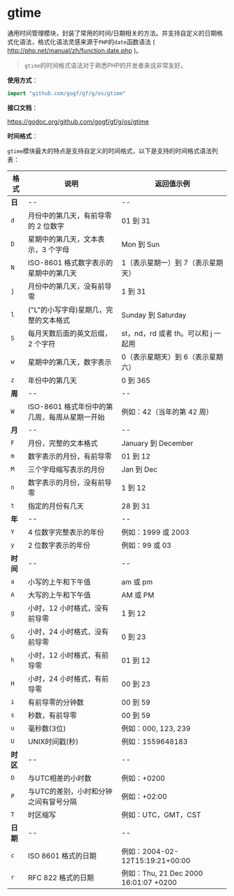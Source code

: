 
# gtime

通用时间管理模块，封装了常用的时间/日期相关的方法。并支持自定义的日期格式化语法，格式化语法灵感来源于`PHP`的`date`函数语法 ( http://php.net/manual/zh/function.date.php )。

> `gtime`的时间格式语法对于熟悉PHP的开发者来说非常友好。

**使用方式**：
```go
import "github.com/gogf/gf/g/os/gtime"
```

**接口文档**： 

https://godoc.org/github.com/gogf/gf/g/os/gtime

**时间格式**：

`gtime`模块最大的特点是支持自定义的时间格式，以下是支持的时间格式语法列表：

格式 | 说明 | 返回值示例
-- | -- | --
**日** | -- | --
`d` | 月份中的第几天，有前导零的 2 位数字 | 01 到 31
`D` | 星期中的第几天，文本表示，3 个字母 | Mon 到 Sun
`N` | ISO-8601 格式数字表示的星期中的第几天 | 1（表示星期一）到 7（表示星期天）
`j` | 月份中的第几天，没有前导零 | 1 到 31
`l` | ("L"的小写字母)星期几，完整的文本格式 | Sunday 到 Saturday
`S` | 每月天数后面的英文后缀，2 个字符 | st，nd，rd 或者 th。可以和 j 一起用
`w` | 星期中的第几天，数字表示 | 0（表示星期天）到 6（表示星期六）
`z` | 年份中的第几天 | 0 到 365
**周** | -- | --
`W` | ISO-8601   格式年份中的第几周，每周从星期一开始 | 例如：42（当年的第 42 周）
**月** | -- | --
`F` | 月份，完整的文本格式 | January 到 December
`m` | 数字表示的月份，有前导零 | 01 到 12
`M` | 三个字母缩写表示的月份 | Jan 到 Dec
`n` | 数字表示的月份，没有前导零 | 1 到 12
`t` | 指定的月份有几天 | 28 到 31
**年** | -- | --
`Y` | 4 位数字完整表示的年份 | 例如：1999 或 2003
`y` | 2 位数字表示的年份 | 例如：99 或 03
**时间** | -- | --
`a` | 小写的上午和下午值 | am 或 pm
`A` | 大写的上午和下午值 | AM 或 PM
`g` | 小时，12 小时格式，没有前导零 | 1 到 12
`G` | 小时，24 小时格式，没有前导零 | 0 到 23
`h` | 小时，12 小时格式，有前导零 | 01 到 12
`H` | 小时，24 小时格式，有前导零 | 00 到 23
`i` | 有前导零的分钟数 | 00 到 59
`s` | 秒数，有前导零 | 00 到 59
`u` | 毫秒数(3位) | 例如：000, 123, 239
`U` | UNIX时间戳(秒) | 例如：1559648183
**时区** | -- | --
`O` | 与UTC相差的小时数 | 例如：+0200
`P` | 与UTC的差别，小时和分钟之间有冒号分隔 | 例如：+02:00
`T` | 时区缩写 | 例如：UTC，GMT，CST
**日期** | -- | --
`c` | ISO 8601 格式的日期 | 例如：2004-02-12T15:19:21+00:00
`r` | RFC 822 格式的日期 | 例如：Thu, 21 Dec 2000 16:01:07 +0200


